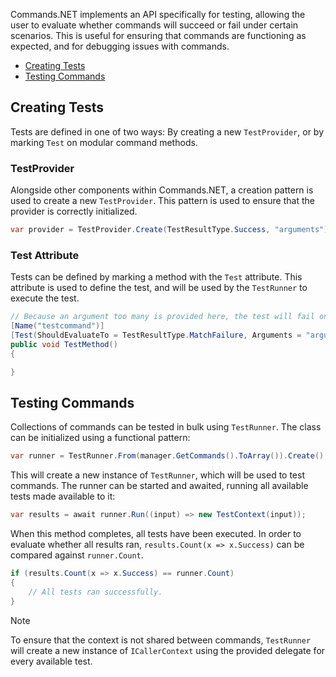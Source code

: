 Commands.NET implements an API specifically for testing, allowing the user to evaluate whether commands will succeed or fail under certain scenarios. 
This is useful for ensuring that commands are functioning as expected, and for debugging issues with commands.

- [Creating Tests](#creating-tests)
- [Testing Commands](#testing-commands)

## Creating Tests

Tests are defined in one of two ways: By creating a new `TestProvider`, or by marking `Test` on modular command methods.

### TestProvider

Alongside other components within Commands.NET, a creation pattern is used to create a new `TestProvider`. This pattern is used to ensure that the provider is correctly initialized.
```cs
var provider = TestProvider.Create(TestResultType.Success, "arguments");
```

### Test Attribute

Tests can be defined by marking a method with the `Test` attribute. This attribute is used to define the test, and will be used by the `TestRunner` to execute the test.

```cs
// Because an argument too many is provided here, the test will fail on Match, which is what the test expects to fail at, so it will complete succesfully.
[Name("testcommand")]
[Test(ShouldEvaluateTo = TestResultType.MatchFailure, Arguments = "arguments")]
public void TestMethod()
{

}
```

## Testing Commands

Collections of commands can be tested in bulk using `TestRunner`. The class can be initialized using a functional pattern:

```cs
var runner = TestRunner.From(manager.GetCommands().ToArray()).Create();
```

This will create a new instance of `TestRunner`, which will be used to test commands. 
The runner can be started and awaited, running all available tests made available to it:

```cs
var results = await runner.Run((input) => new TestContext(input));
```

When this method completes, all tests have been executed. 
In order to evaluate whether all results ran, `results.Count(x => x.Success)` can be compared against `runner.Count`.

```cs
if (results.Count(x => x.Success) == runner.Count)
{
	// All tests ran successfully.
}
```

> [!NOTE]
> To ensure that the context is not shared between commands, `TestRunner` will create a new instance of `ICallerContext` using the provided delegate for every available test.